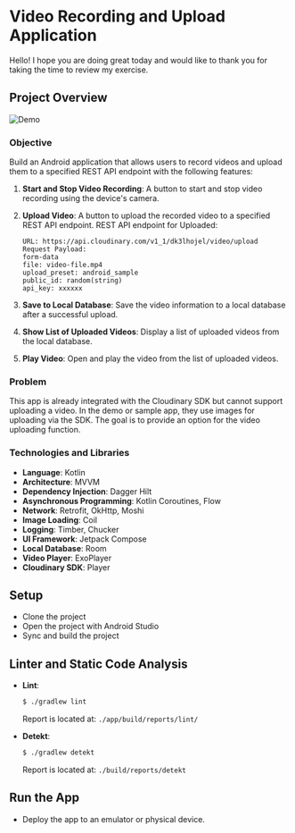 # Video Recording and Upload Application

Hello! I hope you are doing great today and would like to thank you for taking the time to review my exercise.

## Project Overview

![Demo](assets/demo.gif)

### Objective

Build an Android application that allows users to record videos and upload them to a specified REST API endpoint with the following features:

1. **Start and Stop Video Recording**: A button to start and stop video recording using the device's camera.
2. **Upload Video**: A button to upload the recorded video to a specified REST API endpoint.
   REST API endpoint for Uploaded:

    ```
    URL: https://api.cloudinary.com/v1_1/dk3lhojel/video/upload
    Request Payload:
    form-data
    file: video-file.mp4
    upload_preset: android_sample
    public_id: random(string)
    api_key: xxxxxx
    ```
3. **Save to Local Database**: Save the video information to a local database after a successful upload.
4. **Show List of Uploaded Videos**: Display a list of uploaded videos from the local database.
5. **Play Video**: Open and play the video from the list of uploaded videos.

### Problem

This app is already integrated with the Cloudinary SDK but cannot support uploading a video. In the demo or sample app, they use images for uploading via the SDK. The goal is to provide an option for the video uploading function.

### Technologies and Libraries

- **Language**: Kotlin
- **Architecture**: MVVM
- **Dependency Injection**: Dagger Hilt
- **Asynchronous Programming**: Kotlin Coroutines, Flow
- **Network**: Retrofit, OkHttp, Moshi
- **Image Loading**: Coil
- **Logging**: Timber, Chucker
- **UI Framework**: Jetpack Compose
- **Local Database**: Room
- **Video Player**: ExoPlayer
- **Cloudinary SDK**: Player

## Setup

- Clone the project
- Open the project with Android Studio
- Sync and build the project

## Linter and Static Code Analysis

- **Lint**:

  ```bash
  $ ./gradlew lint
  ```

  Report is located at: `./app/build/reports/lint/`

- **Detekt**:

  ```bash
  $ ./gradlew detekt
  ```

  Report is located at: `./build/reports/detekt`

## Run the App

- Deploy the app to an emulator or physical device.
